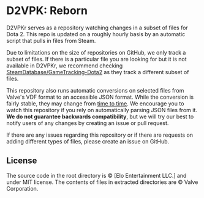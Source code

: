 # D2VPK: Reborn

D2VPKr serves as a repository watching changes in a subset of files for Dota 2.
This repo is updated on a roughly hourly basis by an automatic script that pulls
in files from Steam.

Due to limitations on the size of repositories on GitHub, we only track a subset of files. 
If there is a particular file you are looking for but it is not available in D2VPKr, 
we recommend checking [SteamDatabase/GameTracking-Dota2](https://github.com/SteamDatabase/GameTracking-Dota2) 
as they track a different subset of files.

This repository also runs automatic conversions on selected files from Valve's
VDF format to an accessible JSON format. 
While the conversion is fairly stable, they may change from 
[time to time](https://github.com/dotabuff/d2vpkr/pull/7). 
We encourage you to watch this repository if you rely on automatically 
parsing JSON files from it. 
**We do not guarantee backwards compatibility**, but we will try our best 
to notify users of any changes by creating an issue or pull request.

If there are any issues regarding this repository or if there are requests 
on adding different types of files, please create an issue on GitHub.

## License

The source code in the root directory is © [Elo Entertainment LLC.] and under MIT license. The contents of files in extracted directories are © Valve Corporation.
